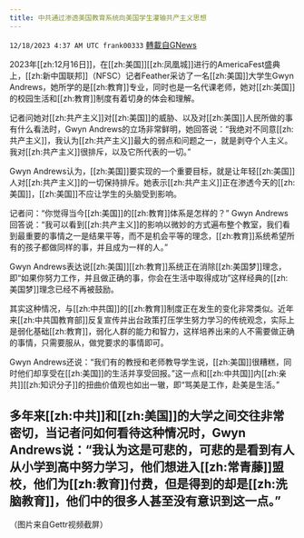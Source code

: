 ```yaml
---
title: 中共通过渗透美国教育系统向美国学生灌输共产主义思想
---
```

`12/18/2023 4:37 AM UTC frank00333` [轉載自GNews](https://gnews.org/articles/2122687)

2023年[[zh:12月16日]]，在[[zh:美国]][[zh:凤凰城]]进行的AmericaFest盛典上，[[zh:新中国联邦]]（NFSC）记者Feather采访了一名[[zh:美国]]大学生Gwyn Andrews，她所学的是[[zh:教育]]专业，同时也是一名代课老师，她对[[zh:美国]]的校园生活和[[zh:教育]]制度有着切身的体会和理解。

记者问她对[[zh:共产主义]]对[[zh:美国]]的威胁、以及对[[zh:美国]]人民所做的事有什么看法时，Gwyn Andrews的立场非常鲜明，她回答说：“我绝对不同意[[zh:共产主义]]，我认为[[zh:共产主义]]最大的弱点和问题之一，就是剥夺个人主义。我对[[zh:共产主义]]很排斥，以及它所代表的一切。”

Gwyn Andrews认为，[[zh:美国]]要实现的一个重要目标，就是让年轻[[zh:美国]]人对[[zh:共产主义]]的一切保持排斥。她表示[[zh:共产主义]]正在渗透今天的[[zh:美国]]，[[zh:美国]]不应让学生的头脑受到影响。

记者问：“你觉得当今[[zh:美国]]的[[zh:教育]]体系是怎样的？” Gwyn Andrews回答说：“我可以看到[[zh:共产主义]]的影响以微妙的方式遍布整个教室，我们看到最重要的事情之一是结果平等，而不是机会平等的理念，[[zh:教育]]系统希望所有的孩子都做同样的事，并且成为一样的人。”

Gwyn Andrews表达说[[zh:美国]][[zh:教育]]系统正在消除[[zh:美国梦]]理念，即“如果你努力工作，并且做正确的事，你会在生活中取得成功”这样经典的[[zh:美国梦]]理念已经不再被鼓励。

其实这种情况，与[[zh:中共国]]的[[zh:教育]]制度正在发生的变化非常类似。近年来[[zh:中共国教育部]]反复宣传并出台政策打压学生努力学习的传统观念，实际上是弱化基础[[zh:教育]]，弱化人群的能力和智力，这样培养出来的人不需要做正确的事情，只需要服从，做党要求的事情即可。

Gwyn Andrews还说：“我们有的教授和老师教导学生说，[[zh:美国]]很糟糕，同时他们却享受在[[zh:美国]]的生活并享受回报。”这一点和[[zh:中共国]]内[[zh:亲共]][[zh:知识分子]]的扭曲价值观也如出一辙，即“骂美是工作，赴美是生活。”

多年来[[zh:中共]]和[[zh:美国]]的大学之间交往非常密切，当记者问如何看待这种情况时，Gwyn Andrews说：“我认为这是可悲的，可悲的是看到有人从小学到高中努力学习，他们想进入[[zh:常青藤]]盟校，他们为[[zh:教育]]付费，但是得到的却是[[zh:洗脑教育]]，他们中的很多人甚至没有意识到这一点。”
---

（图片来自Gettr视频截屏）

